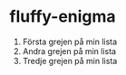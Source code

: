 # fluffy-enigma
1. Första grejen på min lista
2. Andra grejen på min lista
3. Tredje grejen på min lista